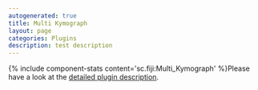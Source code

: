 ```yaml
---
autogenerated: true
title: Multi Kymograph
layout: page
categories: Plugins
description: test description
---
```


{% include component-stats content='sc.fiji:Multi\_Kymograph' %}Please have a look at the [detailed plugin description](http://www.embl.de/eamnet/html/body_kymograph.html).


